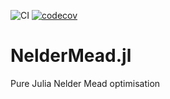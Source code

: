 ![CI](https://github.com/jwscook/NelderMead.jl/workflows/CI/badge.svg)
[![codecov](https://codecov.io/gh/jwscook/NelderMead.jl/branch/master/graph/badge.svg)](https://codecov.io/gh/jwscook/NelderMead.jl)

# NelderMead.jl

Pure Julia Nelder Mead optimisation
